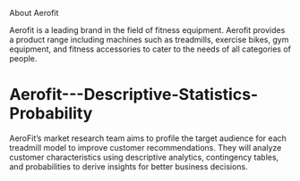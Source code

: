 About Aerofit

Aerofit is a leading brand in the field of fitness equipment. Aerofit provides a product range including machines such as treadmills, exercise bikes, gym equipment, and fitness accessories to cater to the needs of all categories of people.

# Aerofit---Descriptive-Statistics-Probability
AeroFit’s market research team aims to profile the target audience for each treadmill model to improve customer recommendations. They will analyze customer characteristics using descriptive analytics, contingency tables, and probabilities to derive insights for better business decisions.
